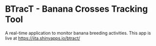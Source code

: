 # BTracT - Banana Crosses Tracking Tool
A real-time application to monitor banana breeding activities.
This app is live at https://iita.shinyapps.io/btract/
